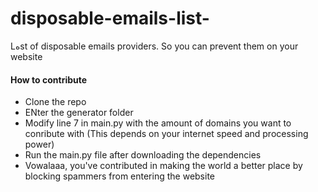 # disposable-emails-list-
Lهst of disposable emails providers.
So you can prevent them on your website


#### How to contribute
- Clone the repo
- ENter the generator folder 
- Modify line 7 in main.py with the amount of domains you want to conribute with (This depends on your internet speed and processing power)
- Run the main.py file after downloading the dependencies
- Vowalaaa, you've contributed in making the world a better place by blocking spammers from entering the website
